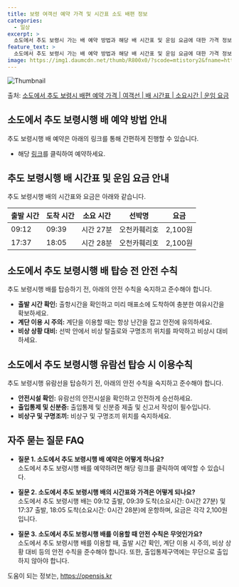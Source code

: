 ```yaml
---
title: 보령 여객선 예약 가격 및 시간표 소도 배편 정보
categories:
  - 일상
excerpt: >
  소도에서 추도 보령시 가는 배 예약 방법과 해당 배 시간표 및 운임 요금에 대한 가격 정보를 안내 드리겠습니다. 안전하고 재밋는 추도 보령시행 여행을 위해 아래 정보 참고하시기 바랍니다. 추도 보령시행 배편 예약하기 👈 클릭소도에서 추도 보령시행 배 시간표출발 시간도착 시간소요 시간선박명요금09:1209:390시간 27분오천카훼리호2,100원17:3718:050시간 28분오천카훼리호2,100원추도 보령시행 배편 예약하기 👈 클릭소도에서 추도 보령시행 여객선 탑승 시 이용수칙소도에서 추도 보령시행 배 출항시간을 확인하여 미리 매표소에 도착하고 충분한 여유시간을 확보하세요.배가 선착장에 도착하면 탑승 여유시간을 확보하여 탑승하세요.계단을 이용할 때는 항상 난간을 잡고 안전에 유의하세요.선박 안에서 비상 탈출..
feature_text: >
  소도에서 추도 보령시 가는 배 예약 방법과 해당 배 시간표 및 운임 요금에 대한 가격 정보를 안내 드리겠습니다. 안전하고 재밋는 추도 보령시행 여행을 위해 아래 정보 참고하시기 바랍니다. 추도 보령시행 배편 예약하기 👈 클릭소도에서 추도 보령시행 배 시간표출발 시간도착 시간소요 시간선박명요금09:1209:390시간 27분오천카훼리호2,100원17:3718:050시간 28분오천카훼리호2,100원추도 보령시행 배편 예약하기 👈 클릭소도에서 추도 보령시행 여객선 탑승 시 이용수칙소도에서 추도 보령시행 배 출항시간을 확인하여 미리 매표소에 도착하고 충분한 여유시간을 확보하세요.배가 선착장에 도착하면 탑승 여유시간을 확보하여 탑승하세요.계단을 이용할 때는 항상 난간을 잡고 안전에 유의하세요.선박 안에서 비상 탈출..
image: https://img1.daumcdn.net/thumb/R800x0/?scode=mtistory2&fname=https%3A%2F%2Fblog.kakaocdn.net%2Fdn%2Fndm4F%2FbtsHCnMwDmB%2FmkBQwYC4COc6zGqSEjSGBk%2Fimg.webp
---
```


![Thumbnail](https://img1.daumcdn.net/thumb/R800x0/?scode=mtistory2&fname=https%3A%2F%2Fblog.kakaocdn.net%2Fdn%2Fndm4F%2FbtsHCnMwDmB%2FmkBQwYC4COc6zGqSEjSGBk%2Fimg.webp)

<p>출처: <a href="https://opensis.kr/entry/%EC%86%8C%EB%8F%84%EC%97%90%EC%84%9C-%EC%B6%94%EB%8F%84-%EB%B3%B4%EB%A0%B9%EC%8B%9C-%EB%B0%B0%ED%8E%B8-%EC%98%88%EC%95%BD-%EA%B0%80%EA%B2%A9-%EC%97%AC%EA%B0%9D%EC%84%A0-%EB%B0%B0-%EC%8B%9C%EA%B0%84%ED%91%9C-%EC%86%8C%EC%9A%94%EC%8B%9C%EA%B0%84-%EC%9A%B4%EC%9E%84-%EC%9A%94%EA%B8%88" rel="dofollow">소도에서 추도 보령시 배편 예약 가격 | 여객선 | 배 시간표 | 소요시간 | 운임 요금</a> </p>

## 소도에서 추도 보령시행 배 예약 방법 안내

추도 보령시행 배 예약은 아래의 링크를 통해 간편하게 진행할 수 있습니다.

  * 해당 [링크](https://opensis.kr/entry/%EC%86%8C%EB%8F%84%EC%97%90%EC%84%9C-%EC%B6%94%EB%8F%84-%EB%B3%B4%EB%A0%B9%EC%8B%9C-%EB%B0%B0%ED%8E%B8-%EC%98%88%EC%95%BD-%EA%B0%80%EA%B2%A9-%EC%97%AC%EA%B0%9D%EC%84%A0-%EB%B0%B0-%EC%8B%9C%EA%B0%84%ED%91%9C-%EC%86%8C%EC%9A%94%EC%8B%9C%EA%B0%84-%EC%9A%B4%EC%9E%84-%EC%9A%94%EA%B8%88)를 클릭하여 예약하세요.

## 추도 보령시행 배 시간표 및 운임 요금 안내

추도 보령시행 배의 시간표와 요금은 아래와 같습니다.

**출발 시간** | **도착 시간** | **소요 시간** | **선박명** | **요금**  
---|---|---|---|---  
09:12 | 09:39 | 시간 27분 | 오천카훼리호 | 2,100원  
17:37 | 18:05 | 시간 28분 | 오천카훼리호 | 2,100원  
  
## 소도에서 추도 보령시행 배 탑승 전 안전 수칙

추도 보령시행 배를 탑승하기 전, 아래의 안전 수칙을 숙지하고 준수해야 합니다.

  * **출발 시간 확인:** 출항시간을 확인하고 미리 매표소에 도착하여 충분한 여유시간을 확보하세요.
  * **계단 이용 시 주의:** 계단을 이용할 때는 항상 난간을 잡고 안전에 유의하세요.
  * **비상 상황 대비:** 선박 안에서 비상 탈출로와 구명조끼 위치를 파악하고 비상시 대비하세요.

## 소도에서 추도 보령시행 유람선 탑승 시 이용수칙

추도 보령시행 유람선을 탑승하기 전, 아래의 안전 수칙을 숙지하고 준수해야 합니다.

  * **안전시설 확인:** 유람선의 안전시설을 확인하고 안전하게 승선하세요.
  * **출입통제 및 신분증:** 출입통제 및 신분증 제출 및 신고서 작성이 필수입니다.
  * **비상구 및 구명조끼:** 비상구 및 구명조끼 위치를 숙지하세요.

## 자주 묻는 질문 FAQ

  * **질문 1. 소도에서 추도 보령시행 배 예약은 어떻게 하나요?**   
소도에서 추도 보령시행 배를 예약하려면 해당 링크를 클릭하여 예약할 수 있습니다.

  * **질문 2. 소도에서 추도 보령시행 배의 시간표와 가격은 어떻게 되나요?**   
소도에서 추도 보령시행 배는 09:12 출발, 09:39 도착(소요시간: 0시간 27분) 및 17:37 출발, 18:05 도착(소요시간:
0시간 28분)에 운항하며, 요금은 각각 2,100원입니다.

  * **질문 3. 소도에서 추도 보령시행 배를 이용할 때 안전 수칙은 무엇인가요?**   
소도에서 추도 보령시행 배를 이용할 때, 출발 시간 확인, 계단 이용 시 주의, 비상 상황 대비 등의 안전 수칙을 준수해야 합니다. 또한,
출입통제구역에는 무단으로 출입하지 않아야 합니다.



 

도움이 되는 정보는, <a href="https://opensis.kr" rel="dofollow">https://opensis.kr</a>


